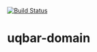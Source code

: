 [![Build Status](https://travis-ci.org/uqbar-project/uqbar-domain.svg)](https://travis-ci.org/uqbar-project/uqbar-domain)
# uqbar-domain
